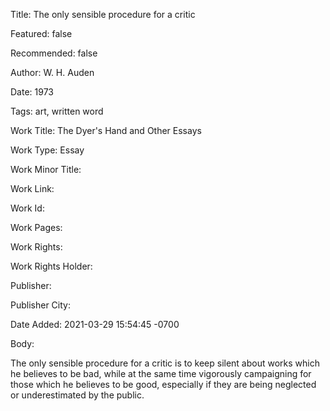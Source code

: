 Title: The only sensible procedure for a critic

Featured: false

Recommended: false

Author: W. H. Auden

Date: 1973

Tags: art, written word

Work Title: The Dyer's Hand and Other Essays

Work Type: Essay

Work Minor Title:  

Work Link: 

Work Id:  

Work Pages:  

Work Rights:  

Work Rights Holder:  

Publisher:  

Publisher City:  

Date Added: 2021-03-29 15:54:45 -0700

Body:

The only sensible procedure for a critic is to keep silent about works which he believes to be bad, while at the same time vigorously campaigning for those which he believes to be good, especially if they are being neglected or underestimated by the public.



